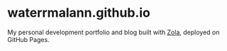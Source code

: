 # waterrmalann.github.io

My personal development portfolio and blog built with [Zola](https://www.getzola.org/), deployed on GitHub Pages.